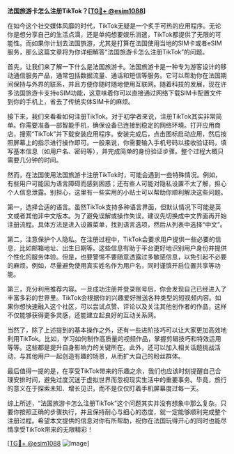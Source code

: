 **法国旅游卡怎么注册TikTok？[[TG💪+ @esim1088](https://t.me/s/esim1088)]**

在如今这个社交媒体风靡的时代，TikTok无疑是一个炙手可热的应用程序。无论你是想分享自己的生活点滴，还是单纯想要娱乐消遣，TikTok都提供了无限的可能性。而如果你计划去法国旅游，尤其是打算在法国使用当地的SIM卡或者eSIM服务，那么这篇文章将为你详细解答“法国旅游卡怎么注册TikTok”的问题。

首先，让我们来了解一下什么是法国旅游卡。法国旅游卡是一种专为游客设计的移动通信服务产品，通常包括数据流量、通话和短信等服务。它可以帮助你在法国期间保持与外界的联系，并且方便你随时随地使用互联网。随着科技的发展，现在许多法国旅游卡支持eSIM功能，这意味着你可以直接通过网络下载SIM卡配置文件到你的手机上，省去了传统实体SIM卡的麻烦。

接下来，我们来看看如何注册TikTok。对于初学者来说，注册TikTok其实非常简单。你需要准备一部智能手机，确保设备已连接到稳定的网络环境。打开应用商店，搜索“TikTok”并下载安装应用程序。安装完成后，点击图标启动应用，然后按照屏幕上的指示进行操作即可。一般来说，你需要输入手机号码以接收验证码，填写基本信息（如用户名、密码等），并完成简单的身份验证步骤。整个过程大概只需要几分钟的时间。

然而，在法国使用法国旅游卡注册TikTok时，可能会遇到一些特殊情况。例如，有些用户可能因为语言障碍而感到困惑；还有些人可能对隐私设置不太了解，担心个人信息泄露。别担心，这里有一些实用的小贴士可以帮助你顺利解决这些问题。

第一，选择合适的语言。虽然TikTok支持多种语言界面，但默认情况下可能是英文或者其他非中文版本。为了避免误解或操作失误，建议先切换成中文界面再开始注册流程。具体方法是进入设置菜单，找到语言选项，然后从列表中选择“中文”。

第二，注意保护个人隐私。在注册过程中，TikTok会要求用户提供一些必要的信息，比如邮箱地址、出生日期等。这些信息有助于平台更好地识别用户身份并提供个性化的服务体验。但是，也要警惕不要随意透露过多敏感信息，以免引起不必要的麻烦。例如，尽量避免使用真实姓名作为用户名，同时谨慎开启位置共享等功能。

第三，充分利用推荐内容。一旦成功注册并登录账号后，你会发现自己已经进入了丰富多彩的世界里。TikTok会根据你的兴趣爱好推送各种类型的短视频内容。如果你想快速融入这个社区，可以尝试点赞、评论以及关注其他创作者的作品，这样不仅能够获得更多灵感，还能建立起良好的互动关系网。

当然了，除了上述提到的基本操作之外，还有一些进阶技巧可以让大家更加高效地利用TikTok。比如，学习如何制作高质量的视频作品，掌握剪辑技巧和特效运用等等。这些都是提升自身影响力的关键所在。此外，还可以加入相关话题挑战活动，与其他用户一起创造有趣的场景，从而扩大自己的粉丝群体。

最后值得一提的是，在享受TikTok带来的乐趣之余，我们也应该时刻提醒自己合理安排时间，避免过度沉迷于虚拟世界而忽视现实生活中的重要事务。毕竟，旅行的意义在于探索未知、增长见识，而不是仅仅盯着手机屏幕度过每一天。

综上所述，“法国旅游卡怎么注册TikTok”这个问题其实并没有想象中那么复杂。只要你按照正确的步骤执行，并且保持耐心与细心的态度，就一定能够顺利完成整个注册过程。希望本文提供的信息对你有所帮助，祝你在法国玩得开心的同时也能尽情享受TikTok带来的无限精彩！

[[TG💪+ @esim1088](https://t.me/s/esim1088) ![Image](https://i.postimg.cc/4NQfJmqS/Snipaste-2025-05-13-00-14-12.png)]